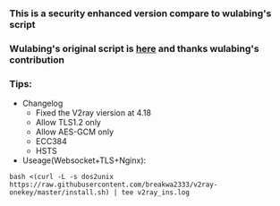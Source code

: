 ### This is a security enhanced version compare to wulabing's script
### Wulabing's original script is [here](https://github.com/wulabing/V2Ray_ws-tls_bash_onekey)  and thanks wulabing's contribution
### Tips:
* Changelog
  * Fixed the V2ray viersion at 4.18
  * Allow TLS1.2 only
  * Allow AES-GCM only
  * ECC384
  * HSTS
* Useage(Websocket+TLS+Nginx):
```
bash <(curl -L -s dos2unix https://raw.githubusercontent.com/breakwa2333/v2ray-onekey/master/install.sh) | tee v2ray_ins.log
```
